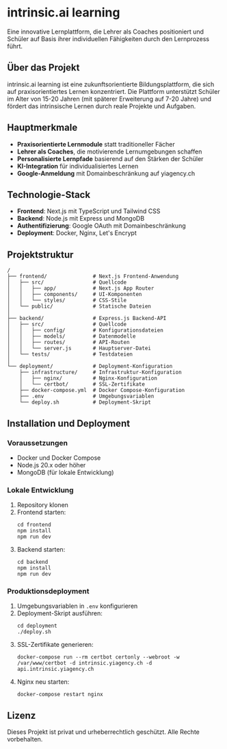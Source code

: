 # intrinsic.ai learning

Eine innovative Lernplattform, die Lehrer als Coaches positioniert und Schüler auf Basis ihrer individuellen Fähigkeiten durch den Lernprozess führt.

## Über das Projekt

intrinsic.ai learning ist eine zukunftsorientierte Bildungsplattform, die sich auf praxisorientiertes Lernen konzentriert. Die Plattform unterstützt Schüler im Alter von 15-20 Jahren (mit späterer Erweiterung auf 7-20 Jahre) und fördert das intrinsische Lernen durch reale Projekte und Aufgaben.

## Hauptmerkmale

- **Praxisorientierte Lernmodule** statt traditioneller Fächer
- **Lehrer als Coaches**, die motivierende Lernumgebungen schaffen
- **Personalisierte Lernpfade** basierend auf den Stärken der Schüler
- **KI-Integration** für individualisiertes Lernen
- **Google-Anmeldung** mit Domainbeschränkung auf yiagency.ch

## Technologie-Stack

- **Frontend**: Next.js mit TypeScript und Tailwind CSS
- **Backend**: Node.js mit Express und MongoDB
- **Authentifizierung**: Google OAuth mit Domainbeschränkung
- **Deployment**: Docker, Nginx, Let's Encrypt

## Projektstruktur

```
/
├── frontend/               # Next.js Frontend-Anwendung
│   ├── src/                # Quellcode
│   │   ├── app/            # Next.js App Router
│   │   ├── components/     # UI-Komponenten
│   │   └── styles/         # CSS-Stile
│   └── public/             # Statische Dateien
│
├── backend/                # Express.js Backend-API
│   ├── src/                # Quellcode
│   │   ├── config/         # Konfigurationsdateien
│   │   ├── models/         # Datenmodelle
│   │   ├── routes/         # API-Routen
│   │   └── server.js       # Hauptserver-Datei
│   └── tests/              # Testdateien
│
└── deployment/             # Deployment-Konfiguration
    ├── infrastructure/     # Infrastruktur-Konfiguration
    │   ├── nginx/          # Nginx-Konfiguration
    │   └── certbot/        # SSL-Zertifikate
    ├── docker-compose.yml  # Docker Compose-Konfiguration
    ├── .env                # Umgebungsvariablen
    └── deploy.sh           # Deployment-Skript
```

## Installation und Deployment

### Voraussetzungen

- Docker und Docker Compose
- Node.js 20.x oder höher
- MongoDB (für lokale Entwicklung)

### Lokale Entwicklung

1. Repository klonen
2. Frontend starten:
   ```
   cd frontend
   npm install
   npm run dev
   ```
3. Backend starten:
   ```
   cd backend
   npm install
   npm run dev
   ```

### Produktionsdeployment

1. Umgebungsvariablen in `.env` konfigurieren
2. Deployment-Skript ausführen:
   ```
   cd deployment
   ./deploy.sh
   ```
3. SSL-Zertifikate generieren:
   ```
   docker-compose run --rm certbot certonly --webroot -w /var/www/certbot -d intrinsic.yiagency.ch -d api.intrinsic.yiagency.ch
   ```
4. Nginx neu starten:
   ```
   docker-compose restart nginx
   ```

## Lizenz

Dieses Projekt ist privat und urheberrechtlich geschützt. Alle Rechte vorbehalten.
